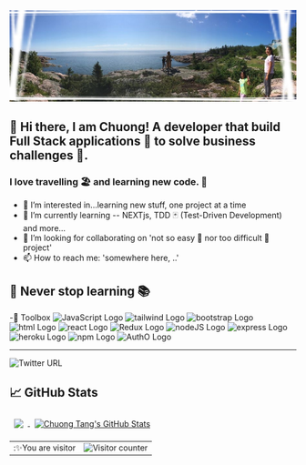 ![Chuong Tang's GitHub Banner](GithubBanner.JPG)

## 👋 Hi there, I am Chuong! A developer that build Full Stack applications 🚀 to solve business challenges 💼.

### I love travelling 🏖️ and learning new code. 📑

- 👀 I’m interested in...learning new stuff, one project at a time
- 🌱 I’m currently learning -- NEXTjs, TDD 🃏 (Test-Driven Development) and more...
- 💞️ I’m looking for collaborating on 'not so easy 🍦 nor too difficult 🦈 project'
- 📫 How to reach me: 'somewhere here, ..'

## **📖 Never stop learning 📚**

-🧰 Toolbox
<img src="https://cdn.worldvectorlogo.com/logos/javascript-1.svg" alt="JavaScript Logo" width="50" height="50"/>
<img src="https://cdn.worldvectorlogo.com/logos/tailwind-css-2.svg" alt="tailwind Logo" width="50" height="50"/>
<img src="https://cdn.worldvectorlogo.com/logos/bootstrap-5-1.svg" alt="bootstrap Logo" width="50" height="50"/>
<img src="https://cdn.worldvectorlogo.com/logos/html5.svg" alt="html Logo" width="50" height="50"/>
<img src="https://cdn.worldvectorlogo.com/logos/react-2.svg" alt="react Logo" width="50" height="50"/>
<img src="https://cdn.worldvectorlogo.com/logos/redux.svg" alt="Redux Logo" width="50" height="50"/>
<img src="https://cdn.worldvectorlogo.com/logos/nodejs-1.svg" alt="nodeJS Logo" width="50" height="50"/>
<img src="https://cdn.worldvectorlogo.com/logos/express-109.svg" alt="express Logo" width="50" height="50"/>
<img src="https://cdn.worldvectorlogo.com/logos/heroku-4.svg" alt="heroku Logo" width="50" height="50"/>
<img src="https://cdn.worldvectorlogo.com/logos/npm-square-red-1.svg" alt="npm Logo" width="50" height="50"/>
<img src="https://cdn.worldvectorlogo.com/logos/auth0.svg" alt="AuthO Logo" width="50" height="50"/>

---

![Twitter URL](https://img.shields.io/twitter/url?url=https%3A%2F%2Ftwitter.com%2FChuongTang3)

## 📈 GitHub Stats

<a href="https://github.com/chuongtang">
  <img align="center" style="margin:0.5rem" src="https://github-readme-stats.vercel.app/api/top-langs/?username=chuongtang&title_color=f3b745&text_color=fff&icon_color=f3b745&bg_color=14171A" />
</a>

<a href="https://github.com/chuongtang">
  <img align="center" style="margin:0.5rem" src="https://github-readme-stats.vercel.app/api?username=chuongtang&show_icons=true&line_height=27&count_private=true&title_color=f3b745&text_color=fff&icon_color=fff&bg_color=14171A" alt="Chuong Tang's GitHub Stats" />
</a>

<table>
  <tr>
    <td>:✨You are visitor</td>
    <td><img src="https://gh-pages-counter.glitch.me/count.svg" alt="Visitor counter" /></td>
  </tr>
</table>

<!---
chuongtang/chuongtang is a ✨ special ✨ repository because its `README.md` (this file) appears on your GitHub profile.
You can click the Preview link to take a look at your changes.
--->
